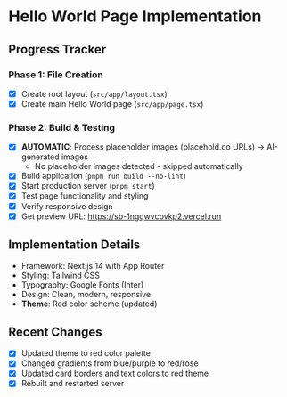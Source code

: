 # Hello World Page Implementation

## Progress Tracker

### Phase 1: File Creation
- [x] Create root layout (`src/app/layout.tsx`)
- [x] Create main Hello World page (`src/app/page.tsx`)

### Phase 2: Build & Testing
- [x] **AUTOMATIC**: Process placeholder images (placehold.co URLs) → AI-generated images
  - No placeholder images detected - skipped automatically
- [x] Build application (`pnpm run build --no-lint`)
- [x] Start production server (`pnpm start`)
- [x] Test page functionality and styling
- [x] Verify responsive design
- [x] Get preview URL: https://sb-1ngqwvcbvkp2.vercel.run

## Implementation Details
- Framework: Next.js 14 with App Router
- Styling: Tailwind CSS
- Typography: Google Fonts (Inter)
- Design: Clean, modern, responsive
- **Theme**: Red color scheme (updated)

## Recent Changes
- [x] Updated theme to red color palette
- [x] Changed gradients from blue/purple to red/rose
- [x] Updated card borders and text colors to red theme
- [x] Rebuilt and restarted server